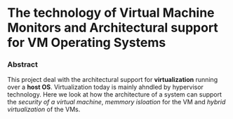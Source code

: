# The technology of Virtual Machine Monitors and Architectural support for VM Operating Systems

### Abstract


This project deal with the architectural support for  **virtualization** running over a **host OS**. Virtualization today is mainly ahndled by hypervisor technology. Here we look at how the architecture of a system can support the *security of a virtual machine*, *memmory isloation* for the VM and *hybrid virtualization* of the VMs.
